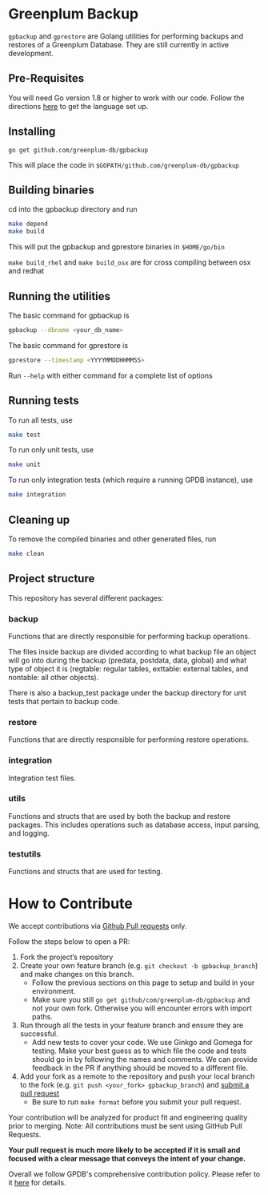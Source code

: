 # Greenplum Backup

`gpbackup` and `gprestore` are Golang utilities for performing backups and restores of a Greenplum Database. They are still currently in active development.

## Pre-Requisites

You will need Go version 1.8 or higher to work with our code.
Follow the directions [here](https://golang.org/doc/) to get the language set up.

## Installing

`go get github.com/greenplum-db/gpbackup`

This will place the code in `$GOPATH/github.com/greenplum-db/gpbackup`

## Building binaries

cd into the gpbackup directory and run

```bash
make depend
make build
```

This will put the gpbackup and gprestore binaries in `$HOME/go/bin`

`make build_rhel` and `make build_osx` are for cross compiling between osx and redhat

## Running the utilities

The basic command for gpbackup is
```bash
gpbackup --dbname <your_db_name>
```

The basic command for gprestore is
```bash
gprestore --timestamp <YYYYMMDDHHMMSS>
```

Run `--help` with either command for a complete list of options

## Running tests

To run all tests, use
```bash
make test
```

To run only unit tests, use
```bash
make unit
```

To run only integration tests (which require a running GPDB instance), use
```bash
make integration
```

## Cleaning up

To remove the compiled binaries and other generated files, run
```bash
make clean
```

## Project structure

This repository has several different packages:

### backup
Functions that are directly responsible for performing backup operations.

The files inside backup are divided according to what backup file an object will go into during the backup (predata, postdata, data, global) and what type of object it is (regtable: regular tables, exttable: external tables, and nontable: all other objects).

There is also a backup_test package under the backup directory for unit tests that pertain to backup code.

### restore
Functions that are directly responsible for performing restore operations.

### integration
Integration test files.

### utils
Functions and structs that are used by both the backup and restore packages. This includes operations such as database access, input parsing, and logging.

### testutils
Functions and structs that are used for testing.

# How to Contribute

We accept contributions via [Github Pull requests](https://help.github.com/articles/using-pull-requests) only.

Follow the steps below to open a PR:
1. Fork the project’s repository
1. Create your own feature branch (e.g. `git checkout -b gpbackup_branch`) and make changes on this branch.
    * Follow the previous sections on this page to setup and build in your environment.
	* Make sure you still `go get github/com/greenplum-db/gpbackup` and not your own fork. Otherwise you will encounter errors with import paths.
1. Run through all the tests in your feature branch and ensure they are successful.
    * Add new tests to cover your code. We use Ginkgo and Gomega for testing. Make your best guess as to which file the code and tests should go in by following the names and comments. We can provide feedback in the PR if anything should be moved to a different file.
1. Add your fork as a remote to the repository and push your local branch to the fork (e.g. `git push <your_fork> gpbackup_branch`) and [submit a pull request](https://help.github.com/articles/creating-a-pull-request)
    * Be sure to run `make format` before you submit your pull request.

Your contribution will be analyzed for product fit and engineering quality prior to merging.
Note: All contributions must be sent using GitHub Pull Requests.

**Your pull request is much more likely to be accepted if it is small and focused with a clear message that conveys the intent of your change.**

Overall we follow GPDB's comprehensive contribution policy. Please refer to it [here](https://github.com/greenplum-db/gpdb#contributing) for details.

